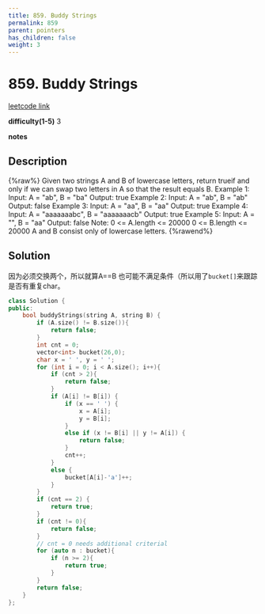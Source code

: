 ```yaml
---
title: 859. Buddy Strings 
permalink: 859
parent: pointers
has_children: false
weight: 3
---
```

# 859. Buddy Strings 

[leetcode link](https://leetcode.com/problems/buddy-strings/)

**difficulty(1-5)**
3

**notes**

## Description

{%raw%}
Given two strings A and B of lowercase letters, return trueif and only if we can swap two letters in A so that the result equals B.
Example 1:
Input: A = "ab", B = "ba"
Output: true
Example 2:
Input: A = "ab", B = "ab"
Output: false
Example 3:
Input: A = "aa", B = "aa"
Output: true
Example 4:
Input: A = "aaaaaaabc", B = "aaaaaaacb"
Output: true
Example 5:
Input: A = "", B = "aa"
Output: false
Note:
0 <= A.length <= 20000
0 <= B.length <= 20000
A and B consist only of lowercase letters.
{%rawend%}

## Solution

因为必须交换两个，所以就算A==B 也可能不满足条件（所以用了`bucket[]`来跟踪是否有重复char。

```c++
class Solution {
public:
    bool buddyStrings(string A, string B) {
        if (A.size() != B.size()){
            return false;
        }
        int cnt = 0;
        vector<int> bucket(26,0);
        char x = ' ', y = ' ';
        for (int i = 0; i < A.size(); i++){
            if (cnt > 2){
                return false;
            }
            if (A[i] != B[i]) {
                if (x == ' ') {
                    x = A[i];
                    y = B[i];
                }
                else if (x != B[i] || y != A[i]) {
                    return false;
                }
                cnt++;
            }
            else {
                bucket[A[i]-'a']++;
            }
        }
        if (cnt == 2) {
            return true;
        }
        if (cnt != 0){
            return false;
        }
        // cnt = 0 needs additional criterial
        for (auto n : bucket){
            if (n >= 2){
                return true;
            }
        }
        return false;
    }
};
```


